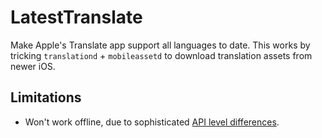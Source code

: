 # LatestTranslate

Make Apple's Translate app support all languages to date. This works by tricking `translationd` + `mobileassetd` to download translation assets from newer iOS.

## Limitations

- Won't work offline, due to sophisticated [API level differences](https://twitter.com/PoomSmart/status/1647634531191758849).
